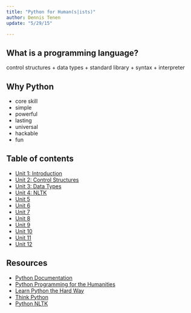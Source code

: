 ```yaml
---
title: "Python for Human(s|ists)"
author: Dennis Tenen
update: "5/29/15"

---
```


## What is a programming language?

control structures + data types + standard library + syntax + interpreter

## Why Python

- core skill
- simple
- powerful
- lasting
- universal
- hackable
- fun

## Table of contents

- [Unit 1: Introduction](https://github.com/denten/dhnotes/blob/master/python/python-1.md)
- [Unit 2: Control Structures](https://github.com/denten/dhnotes/blob/master/python/python-2.md)
- [Unit 3: Data Types](https://github.com/denten/dhnotes/blob/master/python/python-3.md)
- [Unit 4: NLTK](https://github.com/denten/dhnotes/blob/master/python/python-4.md)
- [Unit 5]()
- [Unit 6]()
- [Unit 7]()
- [Unit 8]()
- [Unit 9]()
- [Unit 10]()
- [Unit 11]()
- [Unit 12]()

## Resources

- [Python Documentation](https://www.python.org/doc/)
- [Python Programming for the Humanities](http://fbkarsdorp.github.io/python-course/)
- [Learn Python the Hard Way](http://learnpythonthehardway.org/book/index.html)
- [Think Python](http://www.greenteapress.com/thinkpython/html/index.html)
- [Python NLTK](http://www.nltk.org/)

